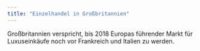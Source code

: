 ```yaml
---
title: "Einzelhandel in Großbritannien"
---
```


Großbritannien verspricht, bis 2018 Europas führender Markt für Luxuseinkäufe noch vor Frankreich und Italien zu werden. 
